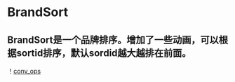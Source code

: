 # BrandSort

## BrandSort是一个品牌排序。增加了一些动画，可以根据sortid排序，默认sordid越大越排在前面。

！[conv_ops](https://github.com/dim1989/zhangzhoujun.github.io/blob/master/BrandSort/yanshi.gifdzxoao6i3hh.cloudfront.net/items/0m0D3a2Z0j2v3u320145/conv_ops.gif?v=9ad8eed7)
